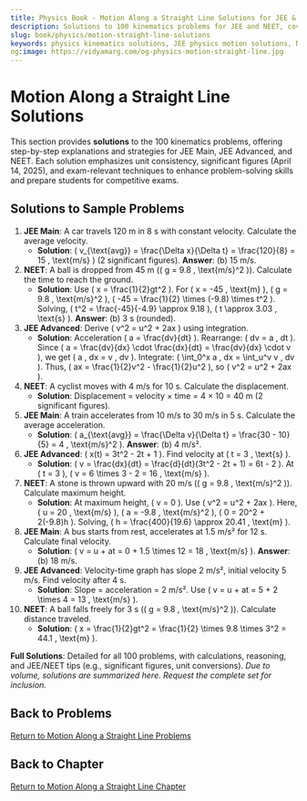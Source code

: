 ```yaml
---
title: Physics Book - Motion Along a Straight Line Solutions for JEE & NEET
description: Solutions to 100 kinematics problems for JEE and NEET, covering velocity, acceleration, and free-fall, with step-by-step explanations.
slug: book/physics/motion-straight-line-solutions
keywords: physics kinematics solutions, JEE physics motion solutions, NEET physics velocity solutions, constant acceleration physics
og:image: https://vidyamarg.com/og-physics-motion-straight-line.jpg
---
```


# Motion Along a Straight Line Solutions

This section provides **solutions** to the 100 kinematics problems, offering step-by-step explanations and strategies for JEE Main, JEE Advanced, and NEET. Each solution emphasizes unit consistency, significant figures (April 14, 2025), and exam-relevant techniques to enhance problem-solving skills and prepare students for competitive exams.

## Solutions to Sample Problems
1. **JEE Main**: A car travels 120 m in 8 s with constant velocity. Calculate the average velocity.
   - **Solution**: \( v_{\text{avg}} = \frac{\Delta x}{\Delta t} = \frac{120}{8} = 15 \, \text{m/s} \) (2 significant figures). **Answer**: (b) 15 m/s.
2. **NEET**: A ball is dropped from 45 m (\( g = 9.8 \, \text{m/s}^2 \)). Calculate the time to reach the ground.
   - **Solution**: Use \( x = \frac{1}{2}gt^2 \). For \( x = -45 \, \text{m} \), \( g = 9.8 \, \text{m/s}^2 \), \( -45 = \frac{1}{2} \times (-9.8) \times t^2 \). Solving, \( t^2 = \frac{-45}{-4.9} \approx 9.18 \), \( t \approx 3.03 \, \text{s} \). **Answer**: (b) 3 s (rounded).
3. **JEE Advanced**: Derive \( v^2 = u^2 + 2ax \) using integration.
   - **Solution**: Acceleration \( a = \frac{dv}{dt} \). Rearrange: \( dv = a \, dt \). Since \( a = \frac{dv}{dx} \cdot \frac{dx}{dt} = \frac{dv}{dx} \cdot v \), we get \( a \, dx = v \, dv \). Integrate: \( \int_0^x a \, dx = \int_u^v v \, dv \). Thus, \( ax = \frac{1}{2}v^2 - \frac{1}{2}u^2 \), so \( v^2 = u^2 + 2ax \).
4. **NEET**: A cyclist moves with 4 m/s for 10 s. Calculate the displacement.
   - **Solution**: Displacement = velocity × time = 4 × 10 = 40 m (2 significant figures).
5. **JEE Main**: A train accelerates from 10 m/s to 30 m/s in 5 s. Calculate the average acceleration.
   - **Solution**: \( a_{\text{avg}} = \frac{\Delta v}{\Delta t} = \frac{30 - 10}{5} = 4 \, \text{m/s}^2 \). **Answer**: (b) 4 m/s².
6. **JEE Advanced**: \( x(t) = 3t^2 - 2t + 1 \). Find velocity at \( t = 3 \, \text{s} \).
   - **Solution**: \( v = \frac{dx}{dt} = \frac{d}{dt}(3t^2 - 2t + 1) = 6t - 2 \). At \( t = 3 \), \( v = 6 \times 3 - 2 = 16 \, \text{m/s} \).
7. **NEET**: A stone is thrown upward with 20 m/s (\( g = 9.8 \, \text{m/s}^2 \)). Calculate maximum height.
   - **Solution**: At maximum height, \( v = 0 \). Use \( v^2 = u^2 + 2ax \). Here, \( u = 20 \, \text{m/s} \), \( a = -9.8 \, \text{m/s}^2 \), \( 0 = 20^2 + 2(-9.8)h \). Solving, \( h = \frac{400}{19.6} \approx 20.41 \, \text{m} \).
8. **JEE Main**: A bus starts from rest, accelerates at 1.5 m/s² for 12 s. Calculate final velocity.
   - **Solution**: \( v = u + at = 0 + 1.5 \times 12 = 18 \, \text{m/s} \). **Answer**: (b) 18 m/s.
9. **JEE Advanced**: Velocity-time graph has slope 2 m/s², initial velocity 5 m/s. Find velocity after 4 s.
   - **Solution**: Slope = acceleration = 2 m/s². Use \( v = u + at = 5 + 2 \times 4 = 13 \, \text{m/s} \).
10. **NEET**: A ball falls freely for 3 s (\( g = 9.8 \, \text{m/s}^2 \)). Calculate distance traveled.
    - **Solution**: \( x = \frac{1}{2}gt^2 = \frac{1}{2} \times 9.8 \times 3^2 = 44.1 \, \text{m} \).

**Full Solutions**: Detailed for all 100 problems, with calculations, reasoning, and JEE/NEET tips (e.g., significant figures, unit conversions). *Due to volume, solutions are summarized here. Request the complete set for inclusion.*

## Back to Problems
[Return to Motion Along a Straight Line Problems](./problems.md)

## Back to Chapter
[Return to Motion Along a Straight Line Chapter](./index.md)

